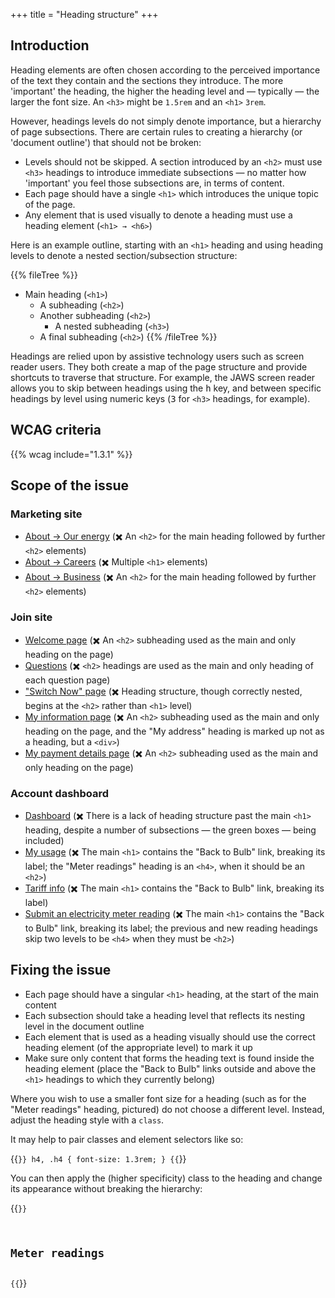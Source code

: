 +++
title = "Heading structure"
+++

## Introduction

Heading elements are often chosen according to the perceived importance of the text they contain and the sections they introduce. The more 'important' the heading, the higher the heading level and — typically — the larger the font size. An `<h3>` might be `1.5rem` and an `<h1>` `3rem`.

However, headings levels do not simply denote importance, but a hierarchy of page subsections. There are certain rules to creating a hierarchy (or 'document outline') that should not be broken:

* Levels should not be skipped. A section introduced by an `<h2>` must use `<h3>` headings to introduce immediate subsections — no matter how 'important' you feel those subsections are, in terms of content.
* Each page should have a single `<h1>` which introduces the unique topic of the page.
* Any element that is used visually to denote a heading must use a heading element (`<h1> → <h6>`)

Here is an example outline, starting with an `<h1>` heading and using heading levels to denote a nested section/subsection structure:

{{% fileTree %}}
* Main heading (`<h1>`)
    * A subheading (`<h2>`)
    * Another subheading (`<h2>`)
      * A nested subheading (`<h3>`)
    * A final subheading (`<h2>`)
{{% /fileTree %}}

Headings are relied upon by assistive technology users such as screen reader users. They both create a map of the page structure and provide shortcuts to traverse that structure. For example, the JAWS screen reader allows you to skip between headings using the <kbd>h</kbd> key, and between specific headings by level using numeric keys (<kbd>3</kbd> for `<h3>` headings, for example).

## WCAG criteria

{{% wcag include="1.3.1" %}}

## Scope of the issue

### Marketing site

* [About → Our energy](https://bulb.co.uk/energy) (✖️ An `<h2>` for the main heading followed by further `<h2>` elements)
* [About → Careers](https://bulb.co.uk/careers) (✖️ Multiple `<h1>` elements)
* [About → Business](https://bulb.co.uk/business) (✖️ An `<h2>` for the main heading followed by further `<h2>` elements)

### Join site

* [Welcome page](https://join.bulb.co.uk/join/quote) (✖️ An `<h2>` subheading used as the main and only heading on the page)
* [Questions](https://join.bulb.co.uk/join/questions/my-energy) (✖️ `<h2>` headings are used as the main and only heading of each question page)
* ["Switch Now" page](https://join.bulb.co.uk/join/quote-result) (✖️ Heading structure, though correctly nested, begins at the `<h2>` rather than `<h1>` level)
* [My information page](https://join.bulb.co.uk/join/quick-signup) (✖️ An `<h2>` subheading used as the main and only heading on the page, and the "My address" heading is marked up not as a heading, but a `<div>`)
* [My payment details page](https://join.bulb.co.uk/join/quick-signup) (✖️ An `<h2>` subheading used as the main and only heading on the page)

### Account dashboard

* [Dashboard](https://my.staging.bulb.co.uk/dashboard) (✖️ There is a lack of heading structure past the main `<h1>` heading, despite a number of subsections — the green boxes — being included)
* [My usage](https://my.staging.bulb.co.uk/dashboard/usage) (✖️ The main `<h1>` contains the "Back to Bulb" link, breaking its label; the "Meter readings" heading is an `<h4>`, when it should be an `<h2>`)
* [Tariff info](https://my.staging.bulb.co.uk/dashboard/statements) (✖️ The main `<h1>` contains the "Back to Bulb" link, breaking its label)
* [Submit an electricity meter reading](https://my.staging.bulb.co.uk/dashboard/meters/give-reading/electricity) (✖️ The main `<h1>` contains the "Back to Bulb" link, breaking its label; the previous and new reading headings skip two levels to be `<h4>` when they must be `<h2>`)

## Fixing the issue

* Each page should have a singular `<h1>` heading, at the start of the main content
* Each subsection should take a heading level that reflects its nesting level in the document outline
* Each element that is used as a heading visually should use the correct heading element (of the appropriate level) to mark it up
* Make sure only content that forms the heading text is found inside the heading element (place the "Back to Bulb" links outside and above the `<h1>` headings to which they currently belong)

Where you wish to use a smaller font size for a heading (such as for the "Meter readings" heading, pictured) do not choose a different level. Instead, adjust the heading style with a `class`.

It may help to pair classes and element selectors like so:

{{<code>}}
h4, .h4 {
  font-size: 1.3rem;
}
{{</code>}}

You can then apply the (higher specificity) class to the heading and change its appearance without breaking the hierarchy:

{{<code>}}
<h2 class="h4">Meter readings</h2>
{{</code>}}
